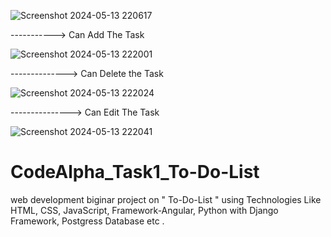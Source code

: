![Screenshot 2024-05-13 220617](https://github.com/Sheethalsheethu/CodeAlpha_Task1_To-Do-List/assets/135441066/b1b94999-f1bc-4599-995f-fe522bd5a6b1)


----------->  Can Add The Task 

![Screenshot 2024-05-13 222001](https://github.com/Sheethalsheethu/CodeAlpha_Task1_To-Do-List/assets/135441066/94ce795a-ab20-42d9-b188-9e85af002041)



--------------> Can Delete the Task


![Screenshot 2024-05-13 222024](https://github.com/Sheethalsheethu/CodeAlpha_Task1_To-Do-List/assets/135441066/92520e95-cc97-464b-a6f0-32c1de68925a)


---------------> Can Edit  The  Task

![Screenshot 2024-05-13 222041](https://github.com/Sheethalsheethu/CodeAlpha_Task1_To-Do-List/assets/135441066/4cebd227-d64f-48ee-917a-80a30616efc5)



# CodeAlpha_Task1_To-Do-List
web development  biginar project  on " To-Do-List "  using Technologies Like HTML, CSS, JavaScript, Framework-Angular,   Python with Django Framework,   Postgress Database etc   .
